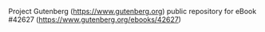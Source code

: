 Project Gutenberg (https://www.gutenberg.org) public repository for eBook #42627 (https://www.gutenberg.org/ebooks/42627)
